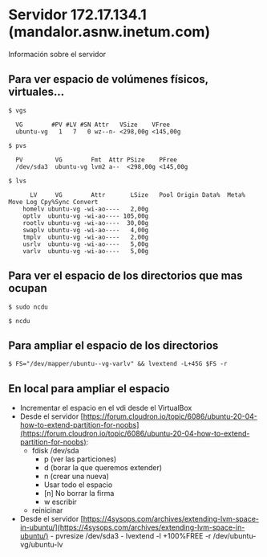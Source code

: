 # Servidor 172.17.134.1 (mandalor.asnw.inetum.com)

Información sobre el servidor

## Para ver espacio de volúmenes físicos, virtuales...

    $ vgs

```
  VG        #PV #LV #SN Attr   VSize    VFree
  ubuntu-vg   1   7   0 wz--n- <298,00g <145,00g
```    

    $ pvs

```
  PV         VG        Fmt  Attr PSize    PFree
  /dev/sda3  ubuntu-vg lvm2 a--  <298,00g <145,00g
```    

    $ lvs
```
      LV     VG        Attr       LSize   Pool Origin Data%  Meta%  Move Log Cpy%Sync Convert
    homelv ubuntu-vg -wi-ao----   2,00g
    optlv  ubuntu-vg -wi-ao---- 105,00g
    rootlv ubuntu-vg -wi-ao----  30,00g
    swaplv ubuntu-vg -wi-ao----   4,00g
    tmplv  ubuntu-vg -wi-ao----   2,00g
    usrlv  ubuntu-vg -wi-ao----   5,00g
    varlv  ubuntu-vg -wi-ao----   5,00g
```

## Para ver el espacio de los directorios que mas ocupan

    $ sudo ncdu
    
    $ ncdu

## Para ampliar el espacio de los directorios
    
    $ FS="/dev/mapper/ubuntu--vg-varlv" && lvextend -L+45G $FS -r

## En local para ampliar el espacio

 - Incrementar el espacio en el vdi desde el VirtualBox
 - Desde el servidor  [https://forum.cloudron.io/topic/6086/ubuntu-20-04-how-to-extend-partition-for-noobs](https://forum.cloudron.io/topic/6086/ubuntu-20-04-how-to-extend-partition-for-noobs):
    - fdisk /dev/sda
        - p (ver las particiones)
        - d (borar la que queremos extender)
        - n (crear una nueva)
        - Usar todo el espacio
        - [n] No borrar la firma
        - w escribir
    - reinicinar
 - Desde el servidor [https://4sysops.com/archives/extending-lvm-space-in-ubuntu/](https://4sysops.com/archives/extending-lvm-space-in-ubuntu/)
        - pvresize /dev/sda3
        - lvextend -l +100%FREE -r /dev/ubuntu-vg/ubuntu-lv